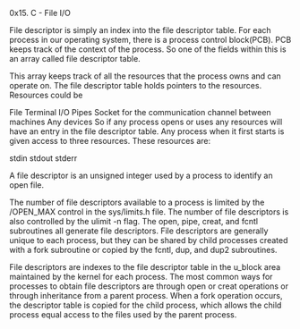 0x15. C - File I/O

File descriptor is simply an index into the file descriptor table. For each process in our operating system, there is a process control block(PCB). PCB keeps track of the context of the process. So one of the fields within this is an array called file descriptor table.

This array keeps track of all the resources that the process owns and can operate on. The file descriptor table holds pointers to the resources. Resources could be

File
Terminal I/O
Pipes
Socket for the communication channel between machines
Any devices
So if any process opens or uses any resources will have an entry in the file descriptor table. Any process when it first starts is given access to three resources. These resources are:

stdin
stdout
stderr


A file descriptor is an unsigned integer used by a process to identify an open file.

The number of file descriptors available to a process is limited by the /OPEN_MAX control in the sys/limits.h file. The number of file descriptors is also controlled by the ulimit -n flag. The open, pipe, creat, and fcntl subroutines all generate file descriptors. File descriptors are generally unique to each process, but they can be shared by child processes created with a fork subroutine or copied by the fcntl, dup, and dup2 subroutines.

File descriptors are indexes to the file descriptor table in the u_block area maintained by the kernel for each process. The most common ways for processes to obtain file descriptors are through open or creat operations or through inheritance from a parent process. When a fork operation occurs, the descriptor table is copied for the child process, which allows the child process equal access to the files used by the parent process.
